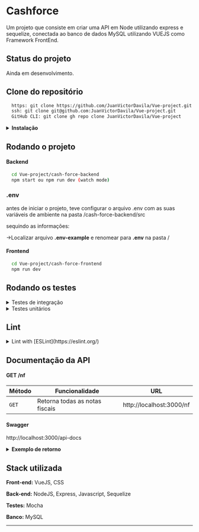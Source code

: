 # Cashforce

Um projeto que consiste em criar uma API em Node utilizando express e sequelize, conectada ao banco de dados MySQL utilizando VUEJS como Framework FrontEnd.

## Status do projeto

Ainda em desenvolvimento.

## Clone do repositório

```bash
  https: git clone https://github.com/JuanVictorDavila/Vue-project.git
  ssh: git clone git@github.com:JuanVictorDavila/Vue-project.git
  GitHub CLI: git clone gh repo clone JuanVictorDavila/Vue-project
```
<details>
 <summary>
  <strong>Instalação</strong>
 </summary>

 #### Frontend
  ```bash
   cd Vue-project/cash-force-frontend
   npm install
  ```

 #### Backend
  ```bash
   cd Vue-project/cash-force-backend
   npm install
  ```
</details>

## Rodando o projeto

#### Backend

```bash
  cd Vue-project/cash-force-backend
  npm start ou npm run dev (watch mode)
```

### .env

antes de iniciar o projeto, teve configurar o arquivo .env com as suas variáveis de ambiente na pasta /cash-force-backend/src

sequindo as informações:

->Localizar arquivo <strong>.env-example</strong> e renomear para <strong>.env</strong> na pasta /

#### Frontend

```bash
  cd Vue-project/cash-force-frontend
  npm run dev
```

## Rodando os testes

<details>
  <summary>Testes de integração</summary><br>
  
   ```bash
     cd Vue-project/cash-force-backend
     npm run integration:test
   ```
</details>

<details>
  <summary>Testes unitários</summary><br>
  
   ```bash
     cd Vue-project/cash-force-backend
     npm run unit:test
   ```
</details>

## Lint

<details>
  <summary>Lint  with [ESLint](https://eslint.org/)</summary>
  
  ```sh
    npm run lint
  ```
</details>

## Documentação da API

#### GET /nf
| Método | Funcionalidade                            | URL                        |
| ------ | ----------------------------------------- | -------------------------- |
| `GET`  | Retorna todas as notas fiscais | http://localhost:3000/nf |
#### Swagger
http://localhost:3000/api-docs
<details>
  <summary>
    <strong>Exemplo de retorno</strong>
  </summary><br>
   
   ```json
    [
      {
        "orderNumber": "18153",
        "emissionDate": "2020-10-30T11:00:00-03:00",
        "value": "198450",
        "orderStatusBuyer": "0",
        "buyer": {
            "name": "SACADO 001"
      },
        "provider": {
            "name": "CEDENTE 002"
        }
      },
      ...
    ]
   ```
</details>

## Stack utilizada

**Front-end:** VueJS, CSS

**Back-end:** NodeJS, Express, Javascript, Sequelize

**Testes:** Mocha

**Banco:** MySQL

------------------------------------------------------------------------------------------------------------------------------------------------------
